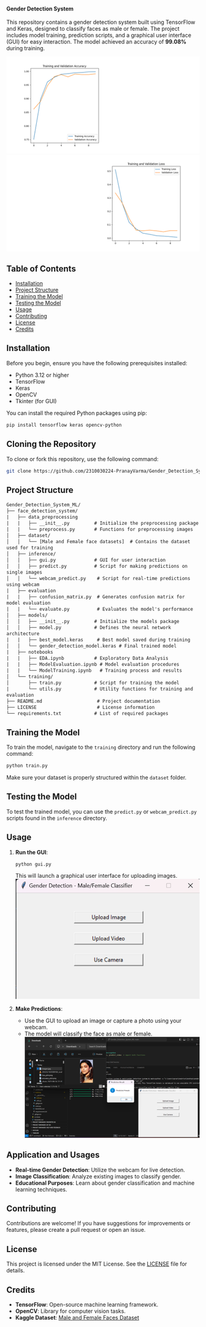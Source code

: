 #### Gender Detection System

This repository contains a gender detection system built using TensorFlow and Keras, designed to classify faces as male or female. The project includes model training, prediction scripts, and a graphical user interface (GUI) for easy interaction. The model achieved an accuracy of **99.08%** during training.

![Accuracy Plot](face_detection_system/models/accuracy_plot.png) <!-- Replace with the actual path to your accuracy plot -->
![Losses Plot](face_detection_system/models/loss_plot.png) <!-- Replace with the actual path to your losses plot -->

## Table of Contents

- [Installation](#installation)
- [Project Structure](#project-structure)
- [Training the Model](#training-the-model)
- [Testing the Model](#testing-the-model)
- [Usage](#usage)
- [Contributing](#contributing)
- [License](#license)
- [Credits](#credits)

## Installation

Before you begin, ensure you have the following prerequisites installed:

- Python 3.12 or higher
- TensorFlow
- Keras
- OpenCV
- Tkinter (for GUI)

You can install the required Python packages using pip:

```bash
pip install tensorflow keras opencv-python
```

## Cloning the Repository

To clone or fork this repository, use the following command:

```bash
git clone https://github.com/2310030224-PranayVarma/Gender_Detection_System_ML.git
```

## Project Structure

```plaintext
Gender_Detection_System_ML/
├── face_detection_system/
|   ├── data_preprocessing
|   |   ├── __init__.py         # Initialize the preprocessing package
|   |   └── preprocess.py       # Functions for preprocessing images
│   ├── dataset/
│   │   └── [Male and Female face datasets]  # Contains the dataset used for training
│   ├── inference/
│   │   ├── gui.py              # GUI for user interaction
│   │   ├── predict.py          # Script for making predictions on single images
│   │   └── webcam_predict.py    # Script for real-time predictions using webcam
|   ├── evaluation
|   |   ├── confusion_matrix.py  # Generates confusion matrix for model evaluation
|   |   └── evaluate.py          # Evaluates the model's performance
│   ├── models/
│   │   ├── __init__.py         # Initialize the models package
│   │   ├── model.py            # Defines the neural network architecture
|   |   ├── best_model.keras     # Best model saved during training
│   │   └── gender_detection_model.keras # Final trained model
|   ├── notebooks
|   |   ├── EDA.ipynb           # Exploratory Data Analysis
|   |   ├── ModelEvaluation.ipynb # Model evaluation procedures
|   |   └── ModelTraining.ipynb   # Training process and results
│   └── training/
│       ├── train.py            # Script for training the model
|       └── utils.py            # Utility functions for training and evaluation
├── README.md                    # Project documentation
├── LICENSE                      # License information
└── requirements.txt            # List of required packages
```

## Training the Model

To train the model, navigate to the `training` directory and run the following command:

```bash
python train.py
```

Make sure your dataset is properly structured within the `dataset` folder.

## Testing the Model

To test the trained model, you can use the `predict.py` or `webcam_predict.py` scripts found in the `inference` directory.

## Usage

1. **Run the GUI**:
   ```bash
   python gui.py
   ```
   This will launch a graphical user interface for uploading images.
   ![GUI for Detection](image-1.png)

2. **Make Predictions**:
   - Use the GUI to upload an image or capture a photo using your webcam.
   - The model will classify the face as male or female.
   ![female data detection](image-2.png)
## Application and Usages

- **Real-time Gender Detection**: Utilize the webcam for live detection.
- **Image Classification**: Analyze existing images to classify gender.
- **Educational Purposes**: Learn about gender classification and machine learning techniques.

## Contributing

Contributions are welcome! If you have suggestions for improvements or features, please create a pull request or open an issue.

## License

This project is licensed under the MIT License. See the [LICENSE](LICENSE) file for details.

## Credits
- **TensorFlow**: Open-source machine learning framework.
- **OpenCV**: Library for computer vision tasks.
- **Kaggle Dataset**: [Male and Female Faces Dataset](https://www.kaggle.com/datasets/ashwingupta3012/male-and-female-faces-dataset/)